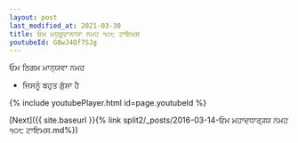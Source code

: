 ```yaml
---
layout: post
last_modified_at: 2021-03-30
title: ਓਮ ਮਧੁਸੂਦਾਨਾਯਾ ਨਮਹ ੧੦੮ ਟਾਇਮਸ
youtubeId: G8wJ4Qf7SJg
---
```

 
 
 ਓਮ ਠਿਗਮ ਮਾਨ੍ਯਵਾ ਨਮਹ  
 
 -  ਜਿਸਨੂੰ ਬਹੁਤ ਗੁੱਸਾ ਹੈ 
 
  
 
  
 
 
 
 
 
 


{% include youtubePlayer.html id=page.youtubeId %}
 
[Next]({{ site.baseurl }}{% link  split2/_posts/2016-03-14-ਓਮ ਮਹਾਦਧਾਰ੍ਯ੍ਯ ਨਮਹ ੧੦੮ ਟਾਇਮਸ.md%})
 
